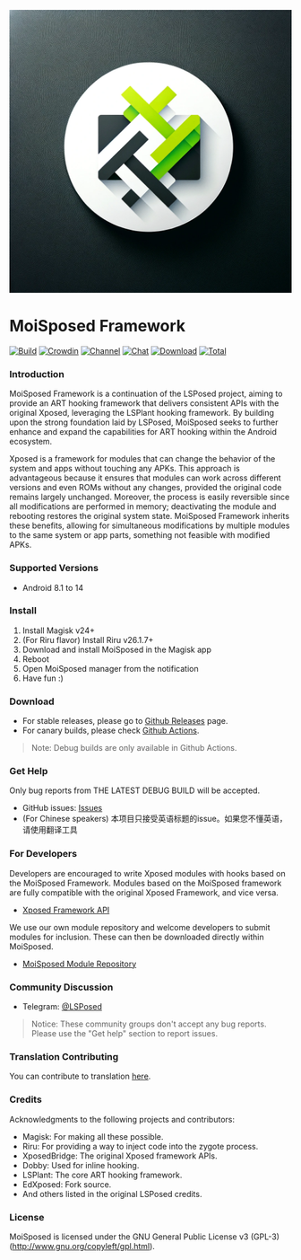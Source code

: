 ![Logo](logonew.webp)


# MoiSposed Framework

[![Build](https://img.shields.io/github/actions/workflow/status/LSPosed/LSPosed/core.yml?branch=master&event=push&logo=github&label=Build)](https://github.com/LSPosed/LSPosed/actions/workflows/core.yml?query=event%3Apush+branch%3Amaster+is%3Acompleted) [![Crowdin](https://img.shields.io/badge/Localization-Crowdin-blueviolet?logo=Crowdin)](https://lsposed.crowdin.com/lsposed) [![Channel](https://img.shields.io/badge/Follow-Telegram-blue.svg?logo=telegram)](https://t.me/LSPosed) [![Chat](https://img.shields.io/badge/Join-QQ%E9%A2%91%E9%81%93-red?logo=tencent-qq&logoColor=red)](https://qun.qq.com/qqweb/qunpro/share?_wv=3&_wwv=128&inviteCode=Xz9dJ&from=246610&biz=ka) [![Download](https://img.shields.io/github/v/release/LSPosed/LSPosed?color=orange&logoColor=orange&label=Download&logo=DocuSign)](https://github.com/LSPosed/LSPosed/releases/latest) [![Total](https://shields.io/github/downloads/LSPosed/LSPosed/total?logo=Bookmeter&label=Counts&logoColor=yellow&color=yellow)](https://github.com/LSPosed/LSPosed/releases)

### Introduction

MoiSposed Framework is a continuation of the LSPosed project, aiming to provide an ART hooking framework that delivers consistent APIs with the original Xposed, leveraging the LSPlant hooking framework. By building upon the strong foundation laid by LSPosed, MoiSposed seeks to further enhance and expand the capabilities for ART hooking within the Android ecosystem.

Xposed is a framework for modules that can change the behavior of the system and apps without touching any APKs. This approach is advantageous because it ensures that modules can work across different versions and even ROMs without any changes, provided the original code remains largely unchanged. Moreover, the process is easily reversible since all modifications are performed in memory; deactivating the module and rebooting restores the original system state. MoiSposed Framework inherits these benefits, allowing for simultaneous modifications by multiple modules to the same system or app parts, something not feasible with modified APKs.

### Supported Versions

- Android 8.1 to 14

### Install

1. Install Magisk v24+
2. (For Riru flavor) Install Riru v26.1.7+
3. Download and install MoiSposed in the Magisk app
4. Reboot
5. Open MoiSposed manager from the notification
6. Have fun :)

### Download

- For stable releases, please go to [Github Releases](#) page. <!-- Update the link with the actual URL -->
- For canary builds, please check [Github Actions](#). <!-- Update the link with the actual URL -->

> Note: Debug builds are only available in Github Actions.

### Get Help

Only bug reports from THE LATEST DEBUG BUILD will be accepted.
- GitHub issues: [Issues](#) <!-- Update the link with the actual URL -->
- (For Chinese speakers) 本项目只接受英语标题的issue。如果您不懂英语，请使用翻译工具

### For Developers

Developers are encouraged to write Xposed modules with hooks based on the MoiSposed Framework. Modules based on the MoiSposed framework are fully compatible with the original Xposed Framework, and vice versa.

- [Xposed Framework API](#) <!-- Update the link with the actual API documentation URL -->

We use our own module repository and welcome developers to submit modules for inclusion. These can then be downloaded directly within MoiSposed.

- [MoiSposed Module Repository](#) <!-- Update the link with the actual repository URL -->

### Community Discussion

- Telegram: [@LSPosed](#) <!-- Update if there's a new community channel -->

> Notice: These community groups don't accept any bug reports. Please use the "Get help" section to report issues.

### Translation Contributing

You can contribute to translation [here](#). <!-- Update the link with the actual translation project URL -->

### Credits

Acknowledgments to the following projects and contributors:
- Magisk: For making all these possible.
- Riru: For providing a way to inject code into the zygote process.
- XposedBridge: The original Xposed framework APIs.
- Dobby: Used for inline hooking.
- LSPlant: The core ART hooking framework.
- EdXposed: Fork source.
- And others listed in the original LSPosed credits.

### License

MoiSposed is licensed under the GNU General Public License v3 (GPL-3) (http://www.gnu.org/copyleft/gpl.html).
